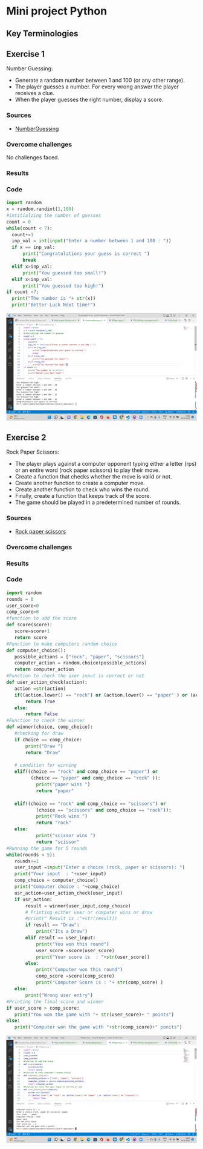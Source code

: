 # Mini project Python

## Key Terminologies



## Exercise 1

Number Guessing:
- Generate a random number between 1 and 100 (or any other range).
- The player guesses a number. For every wrong answer the player receives a clue.
- When the player guesses the right number, display a score.




### Sources

* [NumberGuessing](https://www.geeksforgeeks.org/number-guessing-game-in-python/)



### Overcome challenges
 No challenges faced.

 ### Results

 ### Code
  ```python
import random
x = random.randint(1,100)
#intitialzing the number of guesses
count = 0
while(count < 7):
    count+=1
    inp_val = int(input("Enter a number between 1 and 100 : "))
    if x == inp_val:
        print("Congratulations your guess is correct ")
        break
    elif x>inp_val:
        print("You guessed too small!")
    elif x<inp_val:
        print("You guessed too high!")
if count >7:
    print("The number is "+ str(x))
    print("Better Luck Next time!")

 ```



![Number Guessing game](/00_includes/Python/Project/Guessinggame.png)

## Exercise 2

Rock Paper Scissors:
- The player plays against a computer opponent typing either a letter (rps) or an entire word (rock paper scissors) to play their move.
- Create a function that checks whether the move is valid or not.
- Create another function to create a computer move.
- Create another function to check who wins the round.
- Finally, create a function that keeps track of the score.
- The game should be played in a predetermined number of rounds.



### Sources

* [Rock paper scissors](https://www.geeksforgeeks.org/python-program-implement-rock-paper-scissor-game/)



### Overcome challenges


 ### Results

 ### Code
 ```python
import random
rounds = 0
user_score=0
comp_score=0
#function to add the score
def score(score):
    score=score+1
    return score
#Function to make computers random choice    
def computer_choice():
    possible_actions = ["rock", "paper", "scissors"]
    computer_action = random.choice(possible_actions)
    return computer_action
#Function to check the user input is correct or not
def user_action_check(action):
    action =str(action)
    if((action.lower() == "rock") or (action.lower() == "paper" ) or (action.lower() == "scissors")):
        return True
    else:
        return False
#Function to check the winner
def winner(choice, comp_choice):
    #checking for draw
    if choice == comp_choice:
        print("Draw ")
        return "Draw"
       
    # condition for winning
    elif((choice == "rock" and comp_choice == "paper") or
          (choice == "paper" and comp_choice == "rock" )):
            print("paper wins ")
            return "paper"
 
    elif((choice == "rock" and comp_choice == "scissors") or
            (choice == "scissors" and comp_choice == "rock")):
            print("Rock wins ")
            return "rock"
    else:
            print("scissor wins ")
            return "scissor"
#Running the game for 5 rounds
while(rounds < 5):
    rounds+=1
    user_input =input("Enter a choice (rock, paper or scissors): ")
    print("Your input  : "+user_input)
    comp_choice = computer_choice()
    print("Computer choice : "+comp_choice)
    usr_action=user_action_check(user_input)
    if usr_action:
        result = winner(user_input,comp_choice)
        # Printing either user or computer wins or draw
        #print(" Result is :"+str(result))
        if result == "Draw":
            print("Its a Draw")
        elif result == user_input:
            print("You won this round")
            user_score =score(user_score)
            print("Your score is  : "+str(user_score))
        else:
            print("Computer won this round")
            comp_score =score(comp_score)
            print("Computer Score is : "+ str(comp_score) )
    else:
        print("Wrong user entry")
#Printing the final score and winner
if user_score > comp_score:
    print("You won the game with "+ str(user_score)+ " points")
else:
    print("Computer won the game with "+str(comp_score)+" ponits")

 ```



![RPSgame](/00_includes/Python/Project/RPSgame.png)








